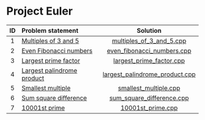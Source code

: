 # Project Euler

| ID |       Problem statement        |              Solution              |
|:--:|:-------------------------------|:----------------------------------:|
| 1  | [Multiples of 3 and 5][]       | [multiples_of_3_and_5.cpp][]       |
| 2  | [Even Fibonacci numbers][]     | [even_fibonacci_numbers.cpp][]     |
| 3  | [Largest prime factor][]       | [largest_prime_factor.cpp][]       |
| 4  | [Largest palindrome product][] | [largest_palindrome_product.cpp][] |
| 5  | [Smallest multiple][]          | [smallest_multiple.cpp][]          |
| 6  | [Sum square difference][]      | [sum_square_difference.cpp][]      |
| 7  | [10001st prime][]              | [10001st_prime.cpp][]              |

[Multiples of 3 and 5]:       https://projecteuler.net/problem=1
[Even Fibonacci numbers]:     https://projecteuler.net/problem=2
[Largest prime factor]:       https://projecteuler.net/problem=3
[Largest palindrome product]: https://projecteuler.net/problem=4
[Smallest multiple]:          https://projecteuler.net/problem=5
[Sum square difference]:      https://projecteuler.net/problem=6
[10001st prime]:              https://projecteuler.net/problem=7

[multiples_of_3_and_5.cpp]:       multiples_of_3_and_5.cpp
[even_fibonacci_numbers.cpp]:     even_fibonacci_numbers.cpp
[largest_prime_factor.cpp]:       largest_prime_factor.cpp
[largest_palindrome_product.cpp]: largest_palindrome_product.cpp
[smallest_multiple.cpp]:          smallest_multiple.cpp
[sum_square_difference.cpp]:      sum_square_difference.cpp
[10001st_prime.cpp]:              10001st_prime.cpp
